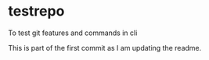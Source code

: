 # testrepo
To test git features and commands in cli

This is part of the first commit as I am updating the readme.
